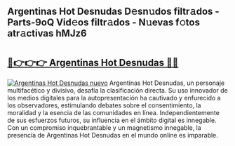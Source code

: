 ## Argentinas Hot Desnudas D𝚎sn𝚞dos filtr𝚊dos - Parts-9oQ Vid𝚎os filtr𝚊dos - N𝚞evas f𝚘tos atr𝚊ctivas hMJz6

# <h2><a href="http://mb5u2a.tromn.icu/?c=Argentinas+Hot+Desnudas">🔗👉👉👉 Argentinas Hot Desnudas 🔗🔗</a></h2>

[![Argentinas Hot Desnudas nuevo](https://i.imgur.com/pEAQMta.gif)](http://mb5u2a.tromn.icu/?c=Argentinas+Hot+Desnudas)
Argentinas Hot Desnudas, un personaje multifacético y divisivo, desafía la clasificación directa. Su uso innovador de los medios digitales para la autopresentación ha cautivado y enfurecido a los observadores, estimulando debates sobre el consentimiento, la moralidad y la esencia de las comunidades en línea. Independientemente de sus esfuerzos futuros, su influencia en el ámbito digital es innegable. Con un compromiso inquebrantable y un magnetismo innegable, la presencia de Argentinas Hot Desnudas en el mundo online es imparable.
